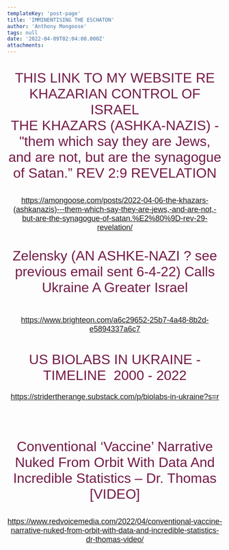 ```yaml
---
templateKey: 'post-page'
title: 'IMMINENTISING THE ESCHATON'
author: 'Anthony Mongoose'
tags: null
date: '2022-04-09T02:04:00.000Z'
attachments:
---
```

<div dir="ltr"><div class="gmail_default" style="font-family:tahoma,sans-serif;text-align:center"><font size="4"><br></font></div><div class="gmail_default" style="font-family:tahoma,sans-serif;text-align:center"><span style="color:rgb(116,27,71)"><font size="6">THIS LINK TO MY WEBSITE RE KHAZARIAN CONTROL OF ISRAEL <br></font></span></div><div class="gmail_default" style="font-family:tahoma,sans-serif;text-align:center"><font size="4"><span style="color:rgb(116,27,71)"><font size="6">
<span>THE KHAZARS (ASHKA-NAZIS) - &quot;them which say they are Jews, and are not, but are the synagogue of Satan.” REV 2:9 REVELATION</span></font></span>

</font></div><div class="gmail_default" style="font-family:tahoma,sans-serif;text-align:center"><font size="4"><br></font></div><div class="gmail_default" style="font-family:tahoma,sans-serif;text-align:center"><font size="4"><a href="https://amongoose.com/posts/2022-04-06-the-khazars-(ashkanazis)---them-which-say-they-are-jews,-and-are-not,-but-are-the-synagogue-of-satan.%E2%80%9D-rev-29-revelation/" target="_blank">https://amongoose.com/posts/2022-04-06-the-khazars-(ashkanazis)---them-which-say-they-are-jews,-and-are-not,-but-are-the-synagogue-of-satan.%E2%80%9D-rev-29-revelation/</a></font></div><div class="gmail_default" style="font-family:tahoma,sans-serif;font-size:small;text-align:center">
<span style="color:rgb(116,27,71)"><font size="6"><br></font></span></div><div class="gmail_default" style="font-family:tahoma,sans-serif;font-size:small;text-align:center"><span style="color:rgb(116,27,71)"><font size="6">Zelensky (AN ASHKE-NAZI ? see previous email sent 6-4-22) Calls Ukraine A Greater Israel

</font></span></div><div class="gmail_default" style="font-family:tahoma,sans-serif;font-size:small;text-align:center"><br></div><div class="gmail_default" style="font-family:tahoma,sans-serif;text-align:center"><font size="4"><a href="https://www.brighteon.com/a6c29652-25b7-4a48-8b2d-e5894337a6c7" target="_blank">https://www.brighteon.com/a6c29652-25b7-4a48-8b2d-e5894337a6c7</a></font></div><div class="gmail_default" style="font-family:tahoma,sans-serif;text-align:center"><font size="4"><br></font></div><div class="gmail_default" style="font-family:tahoma,sans-serif;text-align:center"><font size="4"><br></font></div><div class="gmail_default" style="font-family:tahoma,sans-serif;text-align:center"><font size="4"><span style="color:rgb(116,27,71)"><font size="6">US BIOLABS IN UKRAINE - TIMELINE  2000 - 2022</font></span><br></font></div><div class="gmail_default" style="font-family:tahoma,sans-serif;text-align:center"><font size="4"><br></font></div><div class="gmail_default" style="font-family:tahoma,sans-serif;text-align:center"><font size="4"><a href="https://stridertherange.substack.com/p/biolabs-in-ukraine?s=r" target="_blank">https://stridertherange.substack.com/p/biolabs-in-ukraine?s=r</a><br></font></div><div class="gmail_default" style="font-family:tahoma,sans-serif;text-align:center"><br></div><div class="gmail_default" style="font-family:tahoma,sans-serif;text-align:center"><br><font size="4"></font></div><div class="gmail_default" style="font-family:tahoma,sans-serif;text-align:center"><br></div><div class="gmail_default" style="font-family:tahoma,sans-serif;text-align:center">
<h1><span style="color:rgb(116,27,71)"><span style="font-weight:normal"><font size="6">Conventional ‘Vaccine’ Narrative Nuked From Orbit With Data And Incredible Statistics – Dr. Thomas [VIDEO]</font></span></span></h1>

</div><div class="gmail_default" style="font-family:tahoma,sans-serif;text-align:center"><br></div><div class="gmail_default" style="font-family:tahoma,sans-serif;text-align:center"><font size="4"><a href="https://www.redvoicemedia.com/2022/04/conventional-vaccine-narrative-nuked-from-orbit-with-data-and-incredible-statistics-dr-thomas-video/" target="_blank">https://www.redvoicemedia.com/2022/04/conventional-vaccine-narrative-nuked-from-orbit-with-data-and-incredible-statistics-dr-thomas-video/</a></font></div><div class="gmail_default" style="font-family:tahoma,sans-serif;text-align:center"><font size="4"><br></font></div><div class="gmail_default" style="font-family:tahoma,sans-serif;text-align:center"><font size="4"><br></font></div>